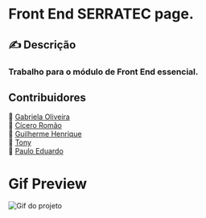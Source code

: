 # Front End SERRATEC page. 

## ✍ Descrição
### Trabalho para o módulo de Front End essencial.

## Contribuidores
:woman: <a href="https://github.com/Gabriela-Oliveira">Gabriela Oliveira</a></br>
:boy: <a href="https://github.com/ciceromngr">Cícero Romão </a></br>
:boy: <a href="https://github.com/BrGUILHERMEHenrique">Guilherme Henrique </a></br>
:boy: <a href="https://github.com/TonyMEsteves">Tony</a></br>
:boy: <a href="https://github.com/PauloDudu">Paulo Eduardo</a></br>


# Gif Preview
![Gif do projeto](https://github.com/BrGUILHERMEHenrique/frontend-serratec-page/blob/master/img/Mygif1.0.gif)
